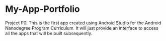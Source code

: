 # My-App-Portfolio
Project P0.
This is the first app created using Android Studio for the Android Nanodegree Program Curriculum.
It will just provide an interface to access all the apps that will be built subsequently.
